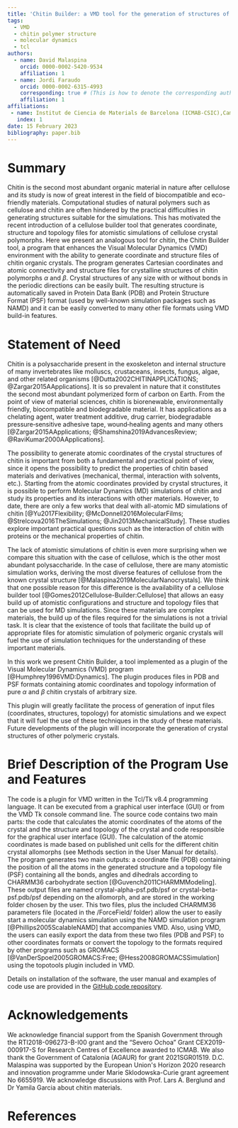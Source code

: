 ```yaml
---
title: 'Chitin Builder: a VMD tool for the generation of structures of chitin molecular crystals for atomistic simulations'
tags:
  - VMD
  - chitin polymer structure
  - molecular dynamics
  - tcl
authors:
  - name: David Malaspina
    orcid: 0000-0002-5420-9534
    affiliation: 1
  - name: Jordi Faraudo
    orcid: 0000-0002-6315-4993
    corresponding: true # (This is how to denote the corresponding author)
    affiliation: 1
affiliations:
 - name: Institut de Ciencia de Materials de Barcelona (ICMAB-CSIC),Campus UAB Bellaterra, Barcelona, Spain
   index: 1
date: 15 February 2023
bibliography: paper.bib
---
```


# Summary

Chitin is the second most abundant organic material in nature after cellulose and its study is now of great interest in the field of biocompatible and eco-friendly materials.
Computational studies of natural polymers such as cellulose and chitin are often hindered by the practical difficulties in generating structures suitable for the simulations.
This has motivated the recent introduction of a cellulose builder tool that generates coordinate, structure and topology files for atomistic simulations of cellulose crystal polymorphs.
Here we present an analogous tool for chitin, the Chitin Builder tool, a program that enhances the Visual Molecular Dynamics (VMD) environment with the ability to generate coordinate and structure files of chitin organic crystals.
The program generates Cartesian coordinates and atomic connectivity and structure files for crystalline structures of chitin polymorphs $\alpha$ and $\beta$.
Crystal structures of any size with or without bonds in the periodic directions can be easily built.
The resulting structure is automatically saved in Protein Data Bank (PDB) and Protein Structure Format (PSF) format (used by well-known simulation packages such as NAMD) and it can be easily converted to many other file formats using VMD build-in features.

# Statement of Need

Chitin is a polysaccharide present in the exoskeleton and internal structure of many invertebrates like molluscs, crustaceans, insects, fungus, algae, and other related organisms [@Dutta2002CHITINAPPLICATIONS; @Zargar2015AApplications].
It is so prevalent in nature that it constitutes the second most abundant polymerized form of carbon on Earth.
From the point of view of material sciences, chitin is biorenewable, environmentally friendly, biocompatible and biodegradable material.
It has applications as a chelating agent, water treatment additive, drug carrier, biodegradable pressure‐sensitive adhesive tape, wound‐healing agents and many others [@Zargar2015AApplications; @Shamshina2019AdvancesReview; @RaviKumar2000AApplications].

The possibility to generate atomic coordinates of the crystal structures of chitin is important from both a fundamental and practical point of view, since it opens the possibility to predict the properties of chitin based materials and derivatives (mechanical, thermal, interaction with solvents, etc.).
Starting from the atomic coordinates provided by crystal structures, it is possible to perform Molecular Dynamics (MD) simulations of chitin and study its properties and its interactions with other materials.
However, to date, there are only a few works that deal with all-atomic MD simulations of chitin [@Yu2017Flexibility; @McDonnell2016MolecularFilms; @Strelcova2016TheSimulations; @Jin2013MechanicalStudy].
These studies explore important practical questions such as the interaction of chitin with proteins or the mechanical properties of chitin.

The lack of atomistic simulations of chitin is even more surprising when we compare this situation with the case of cellulose, which is the other most abundant polysaccharide.
In the case of cellulose, there are many atomistic simulation works, deriving the most diverse features of cellulose from the known crystal structure [@Malaspina2019MolecularNanocrystals].
We think that one possible reason for this difference is the availability of a cellulose builder tool [@Gomes2012Cellulose-Builder:Cellulose] that allows an easy build up of atomistic configurations and structure and topology files that can be used for MD simulations.
Since these materials are complex materials, the build up of the files required for the simulations is not a trivial task.
It is clear that the existence of tools that facilitate the build up of appropriate files for atomistic simulation of polymeric organic crystals will fuel the use of simulation techniques for the understanding of these important materials.

In this work we present Chitin Builder, a tool implemented as a plugin of the Visual Molecular Dynamics (VMD) program [@Humphrey1996VMD:Dynamics]. The plugin produces files in PDB and PSF formats containing atomic coordinates and topology information of pure $\alpha$ and $\beta$ chitin crystals of arbitrary size.

This plugin will greatly facilitate the process of generation of input files (coordinates, structures, topology) for atomistic simulations and we expect that it will fuel the use of these techniques in the study of these materials.
Future developments of the plugin will incorporate the generation of crystal structures of other polymeric crystals.

# Brief Description of the Program Use and Features

The code is a plugin for VMD written in the Tcl/Tk v8.4 programming language.
It can be executed from a graphical user interface (GUI) or from the VMD Tk console command line.
The source code contains two main parts: the code that calculates the atomic coordinates of the atoms of the crystal and the structure and topology of the crystal and code responsible for the graphical user interface (GUI).
The calculation of the atomic coordinates is made based on published unit cells for the different chitin crystal allomorphs (see Methods section in the User Manual for details).
The program generates two main outputs: a coordinate file (PDB) containing the position of all the atoms in the generated structure and a topology file (PSF) containing all the bonds, angles and dihedrals according to CHARMM36 carbohydrate section [@Guvench2011CHARMMModeling].
These output files are named crystal-alpha-psf.pdb/psf or crystal-beta-psf.pdb/psf depending on the allomorph, and are stored in the working folder chosen by the user.
This two files, plus the included CHARMM36 parameters file (located in the /ForceField/ folder) allow the user to easily start a molecular dynamics simulation using the NAMD simulation program [@Phillips2005ScalableNAMD] that accompanies VMD.
Also, using VMD, the users can easily export the data from these two files (PDB and PSF) to other coordinates formats or convert the topology to the formats required by other programs such as GROMACS [@VanDerSpoel2005GROMACS:Free; @Hess2008GROMACSSimulation] using the topotools plugin included in VMD.

Details on installation of the software, the user manual and examples of code use are provided in the [GitHub code repository](https://github.com/soft-matter-theory-at-icmab-csic/chitin_builder/).

# Acknowledgements

We acknowledge financial support from the Spanish Government through the RTI2018-096273-B-I00 grant and the “Severo Ochoa” Grant CEX2019-000917-S  for Research Centres of Excellence awarded to ICMAB. We also thank the Government of Catalonia (AGAUR) for grant 2021SGR01519.
D.C. Malaspina was supported by the European Union's Horizon 2020 research and innovation programme under Marie Sklodowska-Curie grant agreement No 6655919.
We acknowledge discussions with Prof. Lars A. Berglund and Dr Yamila Garcia about chitin materials.

# References
